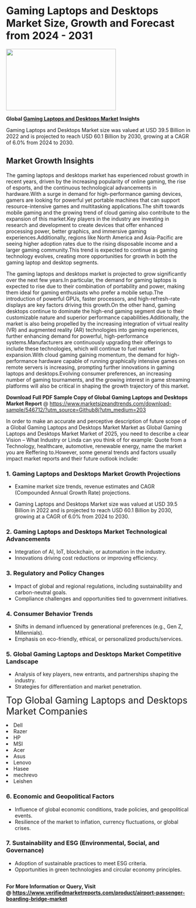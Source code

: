 <H1>Gaming Laptops and Desktops Market Size, Growth and Forecast from 2024 - 2031</H1><img class="aligncenter size-medium wp-image-584254" src="https://thirdeyenews.in/wp-content/uploads/2024/09/Global-Market-Research-300x168.jpeg" alt="" width="300" height="168" /><p><strong>Global&nbsp;<a href="https://www.marketsizeandtrends.com/download-sample/546712/?utm_source=Github8j?utm_medium=203">Gaming Laptops and Desktops Market</a> Insights</strong></p><p>Gaming Laptops and Desktops Market size was valued at USD 39.5 Billion in 2022 and is projected to reach USD 60.1 Billion by 2030, growing at a CAGR of 6.0% from 2024 to 2030.</p><p><h2>Market Growth Insights</h2> <p>The gaming laptops and desktops market has experienced robust growth in recent years, driven by the increasing popularity of online gaming, the rise of esports, and the continuous technological advancements in hardware.With a surge in demand for high-performance gaming devices, gamers are looking for powerful yet portable machines that can support resource-intensive games and multitasking applications.The shift towards mobile gaming and the growing trend of cloud gaming also contribute to the expansion of this market.Key players in the industry are investing in research and development to create devices that offer enhanced processing power, better graphics, and immersive gaming experiences.Additionally, regions like North America and Asia-Pacific are seeing higher adoption rates due to the rising disposable income and a larger gaming community.This trend is expected to continue as gaming technology evolves, creating more opportunities for growth in both the gaming laptop and desktop segments.</p> <p>The gaming laptops and desktops market is projected to grow significantly over the next few years.In particular, the demand for gaming laptops is expected to rise due to their combination of portability and power, making them ideal for gaming enthusiasts who prefer a mobile setup.The introduction of powerful GPUs, faster processors, and high-refresh-rate displays are key factors driving this growth.On the other hand, gaming desktops continue to dominate the high-end gaming segment due to their customizable nature and superior performance capabilities.Additionally, the market is also being propelled by the increasing integration of virtual reality (VR) and augmented reality (AR) technologies into gaming experiences, further enhancing demand for powerful, high-performance systems.Manufacturers are continuously upgrading their offerings to include these technologies, which will continue to fuel market expansion.With cloud gaming gaining momentum, the demand for high-performance hardware capable of running graphically intensive games on remote servers is increasing, prompting further innovations in gaming laptops and desktops.Evolving consumer preferences, an increasing number of gaming tournaments, and the growing interest in game streaming platforms will also be critical in shaping the growth trajectory of this market.</p> <p><span class=""><strong>Download Full PDF Sample Copy of Global Gaming Laptops and Desktops Market Report</strong> @ <a href="https://www.marketsizeandtrends.com/download-sample/546712/?utm_source=Github8j?utm_medium=203" target="_blank">https://www.marketsizeandtrends.com/download-sample/546712/?utm_source=Github8j?utm_medium=203</a></span></p><p>In order to make an accurate and perceptive description of future scope of a Global&nbsp;Gaming Laptops and Desktops Market Market as Global&nbsp;Gaming Laptops and Desktops Market Market of 2025, you need to describe a clear Vision &ndash; What Industry or Linda can you think of for example: Quote from a Technology, healthcare, automotive, renewable energy, name the market you are Reffering to.However, some general trends and factors usually impact market reports and their future outlook include:</p><h3>1.&nbsp;<strong>Gaming Laptops and Desktops Market Growth Projections</strong></h3><ul><li>Examine market size trends, revenue estimates and CAGR (Compounded Annual Growth Rate) projections.</li><li><p>Gaming Laptops and Desktops Market size was valued at USD 39.5 Billion in 2022 and is projected to reach USD 60.1 Billion by 2030, growing at a CAGR of 6.0% from 2024 to 2030.</p></li></ul><h3>2.&nbsp;<strong>Gaming Laptops and Desktops Market Technological Advancements</strong></h3><ul><li>Integration of AI, IoT, blockchain, or automation in the industry.</li><li>Innovations driving cost reductions or improving efficiency.</li></ul><h3>3.&nbsp;<strong>Regulatory and Policy Changes</strong></h3><ul><li>Impact of global and regional regulations, including sustainability and carbon-neutral goals.</li><li>Compliance challenges and opportunities tied to government initiatives.</li></ul><h3>4.&nbsp;<strong>Consumer Behavior Trends</strong></h3><ul><li>Shifts in demand influenced by generational preferences (e.g., Gen Z, Millennials).</li><li>Emphasis on eco-friendly, ethical, or personalized products/services.</li></ul><h3>5.&nbsp;<strong>Global Gaming Laptops and Desktops Market Competitive Landscape</strong></h3><ul><li>Analysis of key players, new entrants, and partnerships shaping the industry.</li><li>Strategies for differentiation and market penetration.</li></ul><p data-pm-slice="1 1 []"><span style="color: inherit; font-family: inherit; font-size: 25px;">Top Global Gaming Laptops and Desktops Market Companies</span></p><div class="" data-test-id=""><p><li>Dell</li><li> Razer</li><li> HP</li><li> MSI</li><li> Acer</li><li> Asus</li><li> Lenovo</li><li> Hasee</li><li> mechrevo</li><li> Leishen</li></p></div><h3>6.&nbsp;<strong>Economic and Geopolitical Factors</strong></h3><ul><li>Influence of global economic conditions, trade policies, and geopolitical events.</li><li>Resilience of the market to inflation, currency fluctuations, or global crises.</li></ul><h3>7.&nbsp;<strong>Sustainability and ESG (Environmental, Social, and Governance)</strong></h3><ul><li>Adoption of sustainable practices to meet ESG criteria.</li><li>Opportunities in green technologies and circular economy principles.</li></ul><h2><strong style="font-size: 14px;">For More Information or Query, Visit @&nbsp;</strong><a style="background-color: #ffffff; font-size: 14px;" href="https://www.marketsizeandtrends.com/report/gaming-laptops-and-desktops-market/" target="_blank">https://www.verifiedmarketreports.com/product/airport-passenger-boarding-bridge-market</a></h2>